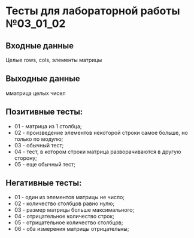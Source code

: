 # Тесты для лабораторной работы №03_01_02

## Входные данные
Целые rows, cols, элементы матрицы

## Выходные данные
мматрица целых чисел

## Позитивные тесты:
- 01 - матрица из 1 столбца;
- 02 - произведение элементов некоторой строки самое больше, но только по модулю;
- 03 - обычный тест;
- 04 - тест, в котором строки матрица разворачиваются в другую сторону;
- 05 - еще обычный тест;

## Негативные тесты:
- 01 - один из элементов матрицы не число;
- 02 - количество столбцов равно нулю;
- 03 - размер матрицы больше максимального;
- 04 - отрицательное количество строк;
- 05 - отрицательное количество столбцов;
- 06 - оба измерения матрицы отрицательны;